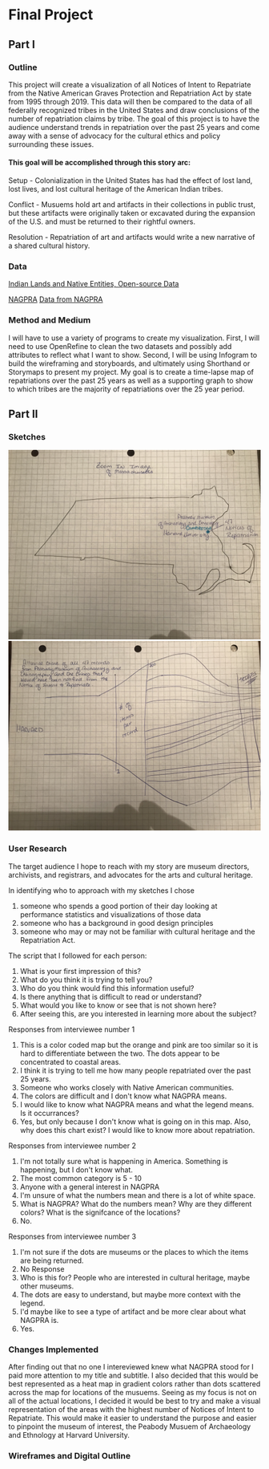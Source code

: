 # Final Project
## Part I
### Outline
This project will create a visualization of all Notices of Intent to Repatriate from the Native American Graves Protection and Repatriation Act by state from 1995 through 2019.  This data will then be compared to the data of all federally recognized tribes in the United States and draw conclusions of the number of repatriation claims by tribe. The goal of this project is to have the audience understand trends in repatriation over the past 25 years and come away with a sense of advocacy for the cultural ethics and policy surrounding these issues. 
#### This goal will be accomplished through this story arc:
Setup - Colonialization in the United States has had the effect of lost land, lost lives, and lost cultural heritage of the American Indian tribes.

Conflict - Musuems hold art and artifacts in their collections in public trust, but these artifacts were originally taken or excavated during the expansion of the U.S. and must be returned to their rightful owners. 

Resolution - Repatriation of art and artifacts would write a new narrative of a shared cultural history. 


### Data
[Indian Lands and Native Entities, Open-source Data](https://hifld-geoplatform.opendata.arcgis.com/datasets/indian-lands-and-native-entities)

[NAGPRA](https://www.nps.gov/nagpra/FED_NOTICES/NAGPRADIR/index2.htm)
[Data from NAGPRA](NAGPRA_Data.md)

### Method and Medium
I will have to use a variety of programs to create my visualization. First, I will need to use OpenRefine to clean the two datasets and possibly add attributes to reflect what I want to show. Second, I will be using Infogram to build the wireframing and storyboards, and ultimately using Shorthand or Storymaps to present my project. My goal is to create a time-lapse map of repatriations over the past 25 years as well as a supporting graph to show to which tribes are the majority of repatriations over the 25 year period. 

## Part II
### Sketches

![Sketch of Zoom-in on Massachusetts](Massachusetts.jpg)
![Sketch of Graph 3](AlluvialChart.jpg)


### User Research
The target audience I hope to reach with my story are museum directors, archivists, and registrars, and advocates for the arts and cultural heritage. 

In identifying who to approach with my sketches I chose 
1) someone who spends a good portion of their day looking at performance statistics and visualizations of those data
2) someone who has a background in good design principles
3) someone who may or may not be familiar with cultural heritage and the Repatriation Act. 

The script that I followed for each person:
1) What is your first impression of this?
2) What do you think it is trying to tell you?
3) Who do you think would find this information useful?
4) Is there anything that is difficult to read or understand?
5) What would you like to know or see that is not shown here?
6) After seeing this, are you interested in learning more about the subject?

Responses from interviewee number 1
1) This is a color coded map but the orange and pink are too similar so it is hard to differentiate between the two. The dots appear to be concentrated to coastal areas. 
2) I think it is trying to tell me how many people repatriated over the past 25 years. 
3) Someone who works closely with Native American communities. 
4) The colors are difficult and I don't know what NAGPRA means. 
5) I would like to know what NAGPRA means and what the legend means. Is it occurrances?
6) Yes, but only because I don't know what is going on in this map. Also, why does this chart exist? I would like to know more about repatriation. 

Responses from interviewee number 2
1) I'm not totally sure what is happening in America. Something is happening, but I don't know what. 
2) The most common category is 5 - 10
3) Anyone with a general interest in NAGPRA
4) I'm unsure of what the numbers mean and there is a lot of white space. 
5) What is NAGPRA? What do the numbers mean? Why are they different colors? What is the signifcance of the locations?
6) No.

Responses from interviewee number 3
1) I'm not sure if the dots are museums or the places to which the items are being returned.
2) No Response
3) Who is this for? People who are interested in cultural heritage, maybe other museums. 
4) The dots are easy to understand, but maybe more context with the legend. 
5) I'd maybe like to see a type of artifact and be more clear about what NAGPRA is.
6) Yes. 

### Changes Implemented
After finding out that no one I intereviewed knew what NAGPRA stood for I paid more attention to my title and subtitle. I also decided that this would be best represented as a heat map in gradient colors rather than dots scattered across the map for locations of the musuems. Seeing as my focus is not on all of the actual locations, I decided it would be best to try and make a visual representation of the areas with the highest number of Notices of Intent to Repatriate. This would make it easier to understand the purpose and easier to pinpoint the museum of interest, the Peabody Musuem of Archaeology and Ethnology at Harvard University. 

### Wireframes and Digital Outline
